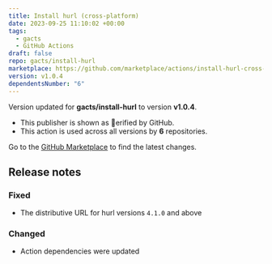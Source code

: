 ```yaml
---
title: Install hurl (cross-platform)
date: 2023-09-25 11:10:02 +00:00
tags:
  - gacts
  - GitHub Actions
draft: false
repo: gacts/install-hurl
marketplace: https://github.com/marketplace/actions/install-hurl-cross-platform
version: v1.0.4
dependentsNumber: "6"
---
```



Version updated for **gacts/install-hurl** to version **v1.0.4**.
- This publisher is shown as erified by GitHub.
- This action is used across all versions by **6** repositories.

Go to the [GitHub Marketplace](https://github.com/marketplace/actions/install-hurl-cross-platform) to find the latest changes.

## Release notes

### Fixed

- The distributive URL for hurl versions `4.1.0` and above

### Changed

- Action dependencies were updated

